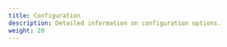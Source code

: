 ```yaml
---
title: Configuration
description: Detailed information on configuration options.
weight: 20
---
```

